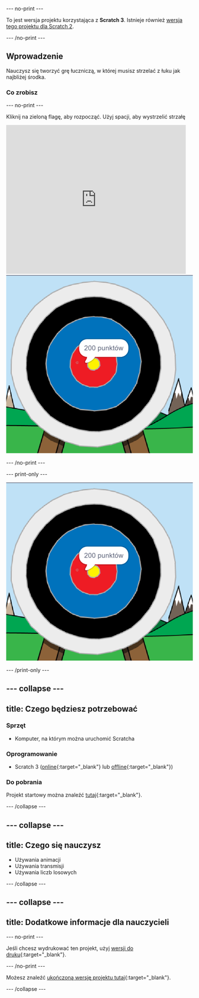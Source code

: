 \--- no-print \---

To jest wersja projektu korzystająca z **Scratch 3**. Istnieje również [wersja tego projektu dla Scratch 2](https://projects.raspberrypi.org/en/projects/archery-scratch2).

\--- /no-print \---

## Wprowadzenie

Nauczysz się tworzyć grę łuczniczą, w której musisz strzelać z łuku jak najbliżej środka.

### Co zrobisz

\--- no-print \---

Kliknij na zieloną flagę, aby rozpocząć. Użyj spacji, aby wystrzelić strzałę

<div class="scratch-preview">
  <iframe allowtransparency="true" width="485" height="402" src="https://scratch.mit.edu/projects/embed/114760038/?autostart=false" frameborder="0" scrolling="no"></iframe>
  <img src="images/archery-final.png">
</div>

\--- /no-print \---

\--- print-only \---

![ukończony projekt](images/archery-final.png)

\--- /print-only \---

## \--- collapse \---

## title: Czego będziesz potrzebować

### Sprzęt

+ Komputer, na którym można uruchomić Scratcha

### Oprogramowanie

+ Scratch 3 ([online](http://rpf.io/scratchon){:target="_blank"} lub [offline](http://rpf.io/scratchoff){:target="_blank"})

### Do pobrania

Projekt startowy można znaleźć [tutaj](http://rpf.io/p/en/archery-go){:target="_blank"}.

\--- /collapse \---

## \--- collapse \---

## title: Czego się nauczysz

+ Używania animacji 
+ Używania transmisji
+ Używania liczb losowych

\--- /collapse \---

## \--- collapse \---

## title: Dodatkowe informacje dla nauczycieli

\--- no-print \---

Jeśli chcesz wydrukować ten projekt, użyj [wersji do druku](https://projects.raspberrypi.org/en/projects/archery/print){:target="_blank"}.

\--- /no-print \---

Możesz znaleźć [ukończoną wersję projektu tutaj](http://rpf.io/p/en/archery-get){:target="_blank"}.

\--- /collapse \---